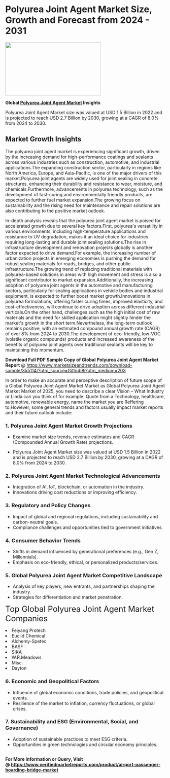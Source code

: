 <H1>Polyurea Joint Agent Market Size, Growth and Forecast from 2024 - 2031</H1><img class="aligncenter size-medium wp-image-584254" src="https://thirdeyenews.in/wp-content/uploads/2024/09/Global-Market-Research-300x168.jpeg" alt="" width="300" height="168" /><p><strong>Global&nbsp;<a href="https://www.marketsizeandtrends.com/download-sample/355114/?utm_source=Github8j?utm_medium=203">Polyurea Joint Agent Market</a> Insights</strong></p><p>Polyurea Joint Agent Market size was valued at USD 1.5 Billion in 2022 and is projected to reach USD 2.7 Billion by 2030, growing at a CAGR of 8.0% from 2024 to 2030.</p><p><h2>Market Growth Insights</h2> <p>The polyurea joint agent market is experiencing significant growth, driven by the increasing demand for high-performance coatings and sealants across various industries such as construction, automotive, and industrial applications.The expanding construction sector, particularly in regions like North America, Europe, and Asia-Pacific, is one of the major drivers of this market.Polyurea joint agents are widely used for joint sealing in concrete structures, enhancing their durability and resistance to wear, moisture, and chemicals.Furthermore, advancements in polyurea technology, such as the development of fast-curing and environmentally friendly products, are expected to further fuel market expansion.The growing focus on sustainability and the rising need for maintenance and repair solutions are also contributing to the positive market outlook.</p> <p>In-depth analysis reveals that the polyurea joint agent market is poised for accelerated growth due to several key factors.First, polyurea's versatility in various environments, including high-temperature applications and resistance to UV degradation, makes it an ideal choice for industries requiring long-lasting and durable joint sealing solutions.The rise in infrastructure development and renovation projects globally is another factor expected to drive demand.For example, the increasing number of urbanization projects in emerging economies is pushing the demand for robust sealing materials for roads, bridges, and other public infrastructure.The growing trend of replacing traditional materials with polyurea-based solutions in areas with high movement and stress is also a significant contributor to market expansion.Additionally, the increasing adoption of polyurea joint agents in the automotive and manufacturing sectors, particularly for sealing applications in vehicle bodies and industrial equipment, is expected to further boost market growth.Innovations in polyurea formulations, offering faster curing times, improved elasticity, and cost-effectiveness, will continue to drive adoption across different industrial verticals.On the other hand, challenges such as the high initial cost of raw materials and the need for skilled application might slightly hinder the market's growth in the short term.Nevertheless, the long-term outlook remains positive, with an estimated compound annual growth rate (CAGR) of over 8% from 2024 to 2030.The development of eco-friendly, low-VOC (volatile organic compounds) products and increased awareness of the benefits of polyurea joint agents over traditional sealants will be key to maintaining this momentum.<p><span class=""><strong>Download Full PDF Sample Copy of Global Polyurea Joint Agent Market Report</strong> @ <a href="https://www.marketsizeandtrends.com/download-sample/355114/?utm_source=Github8j?utm_medium=203" target="_blank">https://www.marketsizeandtrends.com/download-sample/355114/?utm_source=Github8j?utm_medium=203</a></span></p><p>In order to make an accurate and perceptive description of future scope of a Global&nbsp;Polyurea Joint Agent Market Market as Global&nbsp;Polyurea Joint Agent Market Market of 2025, you need to describe a clear Vision &ndash; What Industry or Linda can you think of for example: Quote from a Technology, healthcare, automotive, renewable energy, name the market you are Reffering to.However, some general trends and factors usually impact market reports and their future outlook include:</p><h3>1.&nbsp;<strong>Polyurea Joint Agent Market Growth Projections</strong></h3><ul><li>Examine market size trends, revenue estimates and CAGR (Compounded Annual Growth Rate) projections.</li><li><p>Polyurea Joint Agent Market size was valued at USD 1.5 Billion in 2022 and is projected to reach USD 2.7 Billion by 2030, growing at a CAGR of 8.0% from 2024 to 2030.</p></li></ul><h3>2.&nbsp;<strong>Polyurea Joint Agent Market Technological Advancements</strong></h3><ul><li>Integration of AI, IoT, blockchain, or automation in the industry.</li><li>Innovations driving cost reductions or improving efficiency.</li></ul><h3>3.&nbsp;<strong>Regulatory and Policy Changes</strong></h3><ul><li>Impact of global and regional regulations, including sustainability and carbon-neutral goals.</li><li>Compliance challenges and opportunities tied to government initiatives.</li></ul><h3>4.&nbsp;<strong>Consumer Behavior Trends</strong></h3><ul><li>Shifts in demand influenced by generational preferences (e.g., Gen Z, Millennials).</li><li>Emphasis on eco-friendly, ethical, or personalized products/services.</li></ul><h3>5.&nbsp;<strong>Global Polyurea Joint Agent Market Competitive Landscape</strong></h3><ul><li>Analysis of key players, new entrants, and partnerships shaping the industry.</li><li>Strategies for differentiation and market penetration.</li></ul><p data-pm-slice="1 1 []"><span style="color: inherit; font-family: inherit; font-size: 25px;">Top Global Polyurea Joint Agent Market Companies</span></p><div class="" data-test-id=""><p><li>Feiyang Protech</li><li> Euclid Chemical</li><li> Alchemy-Spetec</li><li> BASF</li><li> SIKA</li><li> W.R.Meadows</li><li> Misc.</li><li> Dayton</li></p></div><h3>6.&nbsp;<strong>Economic and Geopolitical Factors</strong></h3><ul><li>Influence of global economic conditions, trade policies, and geopolitical events.</li><li>Resilience of the market to inflation, currency fluctuations, or global crises.</li></ul><h3>7.&nbsp;<strong>Sustainability and ESG (Environmental, Social, and Governance)</strong></h3><ul><li>Adoption of sustainable practices to meet ESG criteria.</li><li>Opportunities in green technologies and circular economy principles.</li></ul><h2><strong style="font-size: 14px;">For More Information or Query, Visit @&nbsp;</strong><a style="background-color: #ffffff; font-size: 14px;" href="https://www.marketsizeandtrends.com/report/polyurea-joint-agent-market/" target="_blank">https://www.verifiedmarketreports.com/product/airport-passenger-boarding-bridge-market</a></h2>